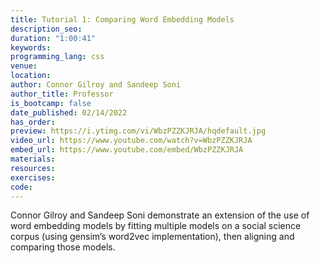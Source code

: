 ```yaml
---
title: Tutorial 1: Comparing Word Embedding Models
description_seo: 
duration: "1:00:41"
keywords:
programming_lang: css
venue:
location:
author: Connor Gilroy and Sandeep Soni
author_title: Professor
is_bootcamp: false
date_published: 02/14/2022
has_order: 
preview: https://i.ytimg.com/vi/WbzPZZKJRJA/hqdefault.jpg
video_url: https://www.youtube.com/watch?v=WbzPZZKJRJA
embed_url: https://www.youtube.com/embed/WbzPZZKJRJA
materials:
resources:
exercises:
code:
---
```


Connor Gilroy and Sandeep Soni demonstrate an extension of the use of word embedding models by fitting multiple models on a social science corpus (using gensim’s word2vec implementation), then aligning and comparing those models.
